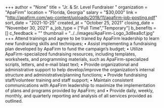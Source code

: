 +++
author = "None"
title = "Jr. & Sr. Level Fundraiser "
organization = "ApaFirm"
location = "Florida, Georgia"
salary = "$30,000"
link = "http://apafirm.com/wp-content/uploads/2018/11/apafirm-job-posting.pdf"
sort_date = "2021-10-25"
created_at = "October 25, 2021"
closing_date = "November 30, 2021"
a_job_type = ["Full Time","Temporary"]
b_benefits = []
c_feedback = ""
thumbnail = "../../images/ApaFirm-Logo_3d8ea8cf.jpg"
+++
Attend trainings and agree to be trained by ApaFirm leadership to learn new fundraising skills and techniques;
• Assist implementing a fundraising plan developed by ApaFirm to fund the campaign’s budget;
• Utilize ApaFirm-specialized fundraising resources, including templates, worksheets, and programming materials, such as ApaFirm-specialized scripts, letters, and e-mail blast text;
• Provide organizational and administrative support to help develop/improve the organization’s internal structure and administrative/planning functions;
• Provide fundraising staff/volunteer training and staff support;
• Maintain consistent communications with ApaFirm leadership to maximize the implementation of plans and programs provided by ApaFirm; and
• Provide daily, weekly, monthly, and quarterly reporting and analysis of all services provided as outlined.
